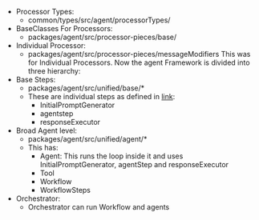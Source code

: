 - Processor Types:
	- common/types/src/agent/processorTypes/
- BaseClasses For Processors:
	- packages/agent/src/processor-pieces/base/
- Individual Processor:
	- packages/agent/src/processor-pieces/messageModifiers
This was for Individual Processors. Now the agent Framework is divided into three hierarchy:
- Base Steps:
	- packages/agent/src/unified/base/*
	- These are individual steps as defined in [link](2_Functions):
		- InitialPromptGenerator
		- agentstep
		- responseExecutor 
- Broad Agent level:
	- packages/agent/src/unified/agent/*
	- This has:
		- Agent: This runs the loop inside it and uses InitialPromptGenerator, agentStep and responseExecutor
		- Tool
		- Workflow
		- WorkflowSteps
- Orchestrator:
	- Orchestrator can run Workflow and agents